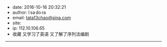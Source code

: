 - date: 2016-10-16 20:32:21
- author: I sa do ra
- email: tata13chao@sina.com
- site: 
- ip: 112.10.106.65
- 收藏 又学习了英语 又了解了序列法编剧
- - - - - - - - - - - - - - - -
